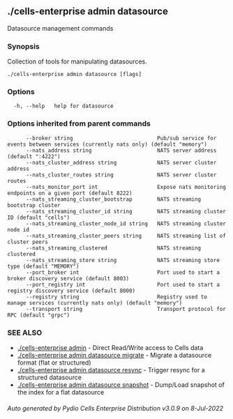 ## ./cells-enterprise admin datasource

Datasource management commands

### Synopsis

Collection of tools for manipulating datasources.

```
./cells-enterprise admin datasource [flags]
```

### Options

```
  -h, --help   help for datasource
```

### Options inherited from parent commands

```
      --broker string                           Pub/sub service for events between services (currently nats only) (default "memory")
      --nats_address string                     NATS server address (default ":4222")
      --nats_cluster_address string             NATS server cluster address
      --nats_cluster_routes string              NATS server cluster routes
      --nats_monitor_port int                   Expose nats monitoring endpoints on a given port (default 8222)
      --nats_streaming_cluster_bootstrap        NATS streaming bootstrap cluster
      --nats_streaming_cluster_id string        NATS streaming cluster ID (default "cells")
      --nats_streaming_cluster_node_id string   NATS streaming cluster node id
      --nats_streaming_cluster_peers string     NATS streaming list of cluster peers
      --nats_streaming_clustered                NATS streaming clustered
      --nats_streaming_store string             NATS streaming store type (default "MEMORY")
      --port_broker int                         Port used to start a broker discovery service (default 8003)
      --port_registry int                       Port used to start a registry discovery service (default 8000)
      --registry string                         Registry used to manage services (currently nats only) (default "memory")
      --transport string                        Transport protocol for RPC (default "grpc")
```

### SEE ALSO

* [./cells-enterprise admin](./cells-enterprise-admin)	 - Direct Read/Write access to Cells data
* [./cells-enterprise admin datasource migrate](./cells-enterprise-admin-datasource-migrate)	 - Migrate a datasource format (flat or structured)
* [./cells-enterprise admin datasource resync](./cells-enterprise-admin-datasource-resync)	 - Trigger resync for a structured datasource
* [./cells-enterprise admin datasource snapshot](./cells-enterprise-admin-datasource-snapshot)	 - Dump/Load snapshot of the index for a flat datasource

###### Auto generated by Pydio Cells Enterprise Distribution v3.0.9 on 8-Jul-2022
